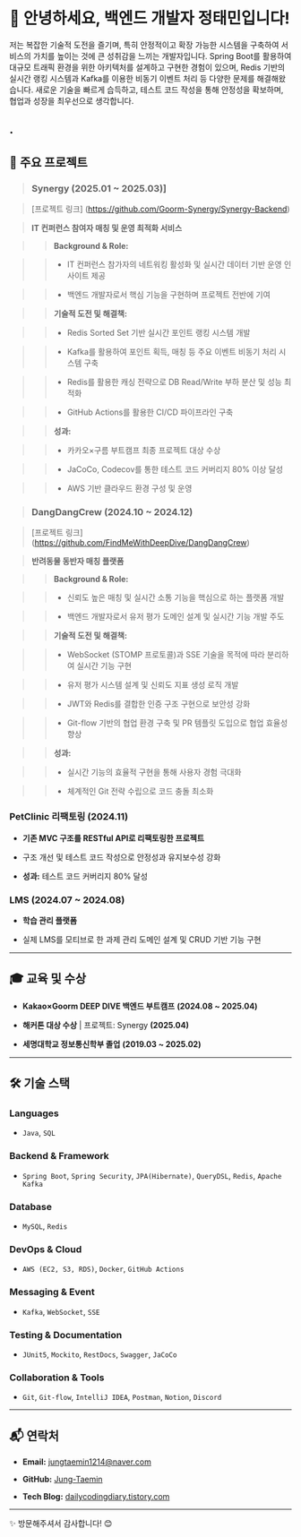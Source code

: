 # 👋 안녕하세요, 백엔드 개발자 정태민입니다!

  
저는 복잡한 기술적 도전을 즐기며, 특히 안정적이고 확장 가능한 시스템을 구축하여 서비스의 가치를 높이는 것에 큰 성취감을 느끼는 개발자입니다. Spring Boot를 활용하여 대규모 트래픽 환경을 위한 아키텍처를 설계하고 구현한 경험이 있으며, Redis 기반의 실시간 랭킹 시스템과 Kafka를 이용한 비동기 이벤트 처리 등 다양한 문제를 해결해왔습니다. 새로운 기술을 빠르게 습득하고, 테스트 코드 작성을 통해 안정성을 확보하며, 협업과 성장을 최우선으로 생각합니다.

  
.
---

  

## 🚀 주요 프로젝트

  

> ### Synergy (2025.01 ~ 2025.03)] 

> [프로젝트 링크] (https://github.com/Goorm-Synergy/Synergy-Backend)

> ****IT 컨퍼런스 참여자 매칭 및 운영 최적화 서비스****

>

>> ****Background & Role:****

>> - IT 컨퍼런스 참가자의 네트워킹 활성화 및 실시간 데이터 기반 운영 인사이트 제공

>> - 백엔드 개발자로서 핵심 기능을 구현하며 프로젝트 전반에 기여

>>

>> ****기술적 도전 및 해결책:****

>> - Redis Sorted Set 기반 실시간 포인트 랭킹 시스템 개발

>> - Kafka를 활용하여 포인트 획득, 매칭 등 주요 이벤트 비동기 처리 시스템 구축

>> - Redis를 활용한 캐싱 전략으로 DB Read/Write 부하 분산 및 성능 최적화

>> - GitHub Actions를 활용한 CI/CD 파이프라인 구축

>>

>> ****성과:****

>> - 카카오×구름 부트캠프 최종 프로젝트 대상 수상

>> - JaCoCo, Codecov를 통한 테스트 코드 커버리지 80% 이상 달성

>> - AWS 기반 클라우드 환경 구성 및 운영

  

> ### DangDangCrew (2024.10 ~ 2024.12)

> [프로젝트 링크] (https://github.com/FindMeWithDeepDive/DangDangCrew)

> ****반려동물 동반자 매칭 플랫폼****

>

>> ****Background & Role:****

>> - 신뢰도 높은 매칭 및 실시간 소통 기능을 핵심으로 하는 플랫폼 개발

>> - 백엔드 개발자로서 유저 평가 도메인 설계 및 실시간 기능 개발 주도

>>

>> ****기술적 도전 및 해결책:****

>> - WebSocket (STOMP 프로토콜)과 SSE 기술을 목적에 따라 분리하여 실시간 기능 구현

>> - 유저 평가 시스템 설계 및 신뢰도 지표 생성 로직 개발

>> - JWT와 Redis를 결합한 인증 구조 구현으로 보안성 강화

>> - Git-flow 기반의 협업 환경 구축 및 PR 템플릿 도입으로 협업 효율성 향상

>>

>> ****성과:****

>> - 실시간 기능의 효율적 구현을 통해 사용자 경험 극대화

>> - 체계적인 Git 전략 수립으로 코드 충돌 최소화

  

### PetClinic 리팩토링 (2024.11)

- ****기존 MVC 구조를 RESTful API로 리팩토링한 프로젝트****

- 구조 개선 및 테스트 코드 작성으로 안정성과 유지보수성 강화

- ****성과:**** 테스트 코드 커버리지 80% 달성

  

### LMS (2024.07 ~ 2024.08)

- ****학습 관리 플랫폼****

- 실제 LMS를 모티브로 한 과제 관리 도메인 설계 및 CRUD 기반 기능 구현

  

---

  

## 🎓 교육 및 수상

- ****Kakao×Goorm DEEP DIVE 백엔드 부트캠프**** __(2024.08 ~ 2025.04)__

- ****해커톤 대상 수상**** | 프로젝트: Synergy __(2025.04)__

- ****세명대학교 정보통신학부 졸업**** __(2019.03 ~ 2025.02)__

  

---

  

## 🛠️ 기술 스택

  

### Languages

- `Java`, `SQL`

  

### Backend & Framework

- `Spring Boot`, `Spring Security`, `JPA(Hibernate)`, `QueryDSL`, `Redis`, `Apache Kafka`

  

### Database

- `MySQL`, `Redis`

  

### DevOps & Cloud

- `AWS (EC2, S3, RDS)`, `Docker`, `GitHub Actions`

  

### Messaging & Event

- `Kafka`, `WebSocket`, `SSE`

  

### Testing & Documentation

- `JUnit5`, `Mockito`, `RestDocs`, `Swagger`, `JaCoCo`

  

### Collaboration & Tools

- `Git`, `Git-flow`, `IntelliJ IDEA`, `Postman`, `Notion`, `Discord`

  

---

  

## 📬 연락처

- ****Email:**** jungtaemin1214@naver.com

- ****GitHub:**** [Jung-Taemin](https://github.com/Jung-Taemin)

- ****Tech Blog:**** [dailycodingdiary.tistory.com](https://dailycodingdiary.tistory.com)

  

---

  

✨ 방문해주셔서 감사합니다! 😊
